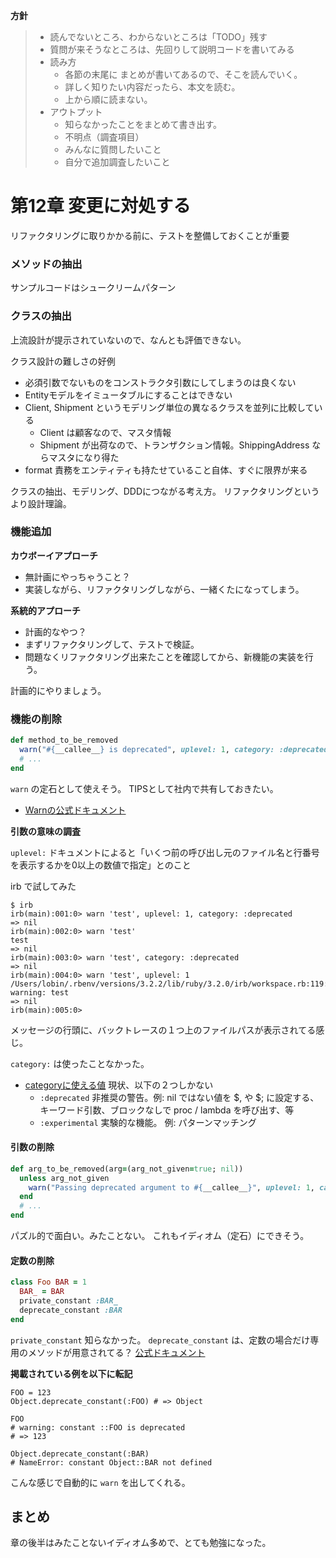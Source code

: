 **方針**
> - 読んでないところ、わからないところは「TODO」残す
> - 質問が来そうなところは、先回りして説明コードを書いてみる
> - 読み方
>   - 各節の末尾に まとめが書いてあるので、そこを読んでいく。
>   - 詳しく知りたい内容だったら、本文を読む。
>   - 上から順に読まない。
> - アウトプット
>   - 知らなかったことをまとめて書き出す。
>   - 不明点（調査項目）
>   - みんなに質問したいこと
>   - 自分で追加調査したいこと


# 第12章 変更に対処する

リファクタリングに取りかかる前に、テストを整備しておくことが重要

### メソッドの抽出
サンプルコードはシュークリームパターン

### クラスの抽出
上流設計が提示されていないので、なんとも評価できない。

クラス設計の難しさの好例
- 必須引数でないものをコンストラクタ引数にしてしまうのは良くない
- Entityモデルをイミュータブルにすることはできない
- Client, Shipment というモデリング単位の異なるクラスを並列に比較している
  - Client は顧客なので、マスタ情報
  - Shipment が出荷なので、トランザクション情報。ShippingAddress ならマスタになり得た
- format 責務をエンティティも持たせていること自体、すぐに限界が来る

クラスの抽出、モデリング、DDDにつながる考え方。
リファクタリングというより設計理論。

### 機能追加
**カウボーイアプローチ**
- 無計画にやっちゃうこと？
- 実装しながら、リファクタリングしながら、一緒くたになってしまう。

**系統的アプローチ**
- 計画的なやつ？
- まずリファクタリングして、テストで検証。
- 問題なくリファクタリング出来たことを確認してから、新機能の実装を行う。

計画的にやりましょう。

### 機能の削除
```rb
def method_to_be_removed
  warn("#{__callee__} is deprecated", uplevel: 1, category: :deprecated)
  # ...
end
```

`warn` の定石として使えそう。
TIPSとして社内で共有しておきたい。
- [Warnの公式ドキュメント](https://docs.ruby-lang.org/ja/latest/method/Kernel/m/warn.html)

**引数の意味の調査**

`uplevel:` ドキュメントによると「いくつ前の呼び出し元のファイル名と行番号を表示するかを0以上の数値で指定」とのこと

irb で試してみた
```
$ irb
irb(main):001:0> warn 'test', uplevel: 1, category: :deprecated
=> nil
irb(main):002:0> warn 'test'
test
=> nil
irb(main):003:0> warn 'test', category: :deprecated
=> nil
irb(main):004:0> warn 'test', uplevel: 1
/Users/lobin/.rbenv/versions/3.2.2/lib/ruby/3.2.0/irb/workspace.rb:119: warning: test
=> nil
irb(main):005:0>
```
メッセージの行頭に、バックトレースの１つ上のファイルパスが表示されてる感じ。

`category:` は使ったことなかった。
- [categoryに使える値](https://docs.ruby-lang.org/ja/latest/method/Warning/s/=5b=5d.html)
  現状、以下の２つしかない
  - `:deprecated`
    非推奨の警告。例: nil ではない値を $, や $; に設定する、キーワード引数、ブロックなしで proc / lambda を呼び出す、等
  - `:experimental`
    実験的な機能。
    例: パターンマッチング

#### 引数の削除

```rb
def arg_to_be_removed(arg=(arg_not_given=true; nil))
  unless arg_not_given
    warn("Passing deprecated argument to #{__callee__}", uplevel: 1, category: :deprecated)
  end
  # ...
end
```

パズル的で面白い。みたことない。
これもイディオム（定石）にできそう。

#### 定数の削除

```rb
class Foo BAR = 1
  BAR_ = BAR
  private_constant :BAR_
  deprecate_constant :BAR
end
```

`private_constant` 知らなかった。
`deprecate_constant` は、定数の場合だけ専用のメソッドが用意されてる？
[公式ドキュメント](https://docs.ruby-lang.org/ja/latest/method/Module/i/deprecate_constant.html)

**掲載されている例を以下に転記**
```
FOO = 123
Object.deprecate_constant(:FOO) # => Object

FOO
# warning: constant ::FOO is deprecated
# => 123

Object.deprecate_constant(:BAR)
# NameError: constant Object::BAR not defined
```

こんな感じで自動的に `warn` を出してくれる。

## まとめ

章の後半はみたことないイディオム多めで、とても勉強になった。

